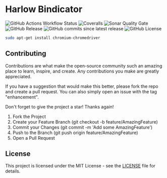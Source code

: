 # Harlow Bindicator

![GitHub Actions Workflow Status](https://img.shields.io/github/actions/workflow/status/joe-mccarthy/harlow-bindicator/build-test.yml?cacheSeconds=1)
![Coveralls](https://img.shields.io/coverallsCoverage/github/joe-mccarthy/harlow-bindicator?cacheSeconds=1)
![Sonar Quality Gate](https://img.shields.io/sonar/quality_gate/joe-mccarthy_harlow-bindicator?server=https%3A%2F%2Fsonarcloud.io&cacheSeconds=1)
![GitHub Release](https://img.shields.io/github/v/release/joe-mccarthy/harlow-bindicator?sort=semver&cacheSeconds=1)
![GitHub commits since latest release](https://img.shields.io/github/commits-since/joe-mccarthy/harlow-bindicator/latest?cacheSeconds=1)
![GitHub License](https://img.shields.io/github/license/joe-mccarthy/harlow-bindicator?cacheSeconds=1)

```bash
sudo apt-get install chromium-chromedriver
```

## Contributing

Contributions are what make the open-source community such an amazing place to learn, inspire, and create. Any contributions you make are greatly appreciated.

If you have a suggestion that would make this better, please fork the repo and create a pull request. You can also simply open an issue with the tag "enhancement".

Don't forget to give the project a star! Thanks again!

1. Fork the Project
1. Create your Feature Branch (git checkout -b feature/AmazingFeature)
1. Commit your Changes (git commit -m 'Add some AmazingFeature')
1. Push to the Branch (git push origin feature/AmazingFeature)
1. Open a Pull Request

## License

This project is licensed under the MIT License - see the [LICENSE](LICENSE) file for details.
